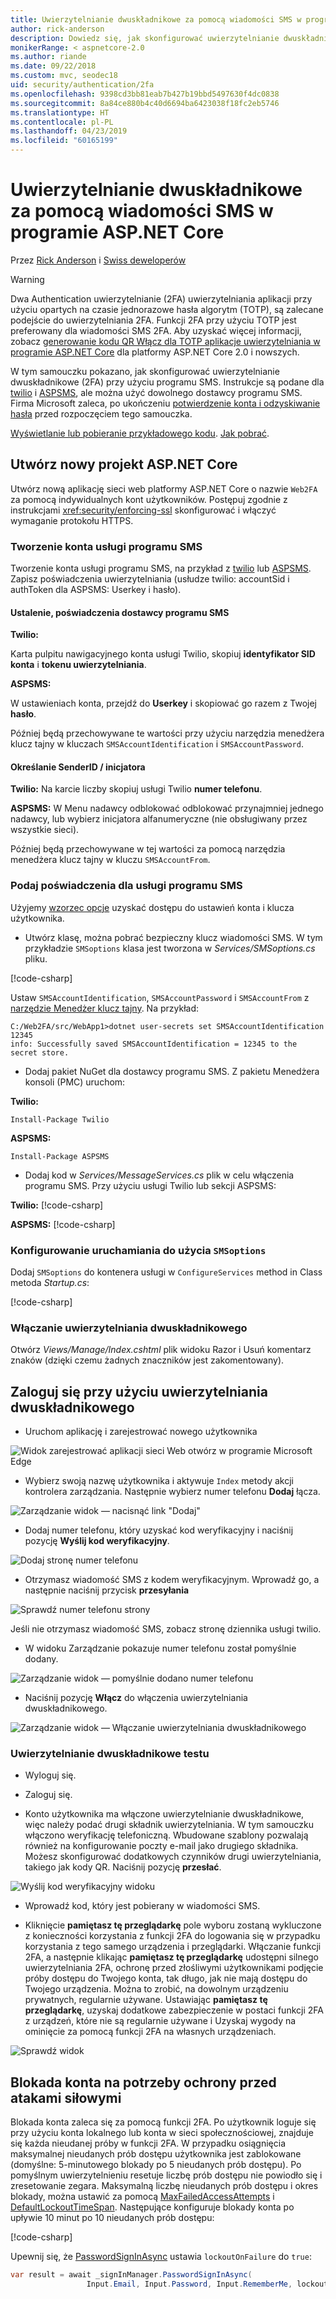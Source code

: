```yaml
---
title: Uwierzytelnianie dwuskładnikowe za pomocą wiadomości SMS w programie ASP.NET Core
author: rick-anderson
description: Dowiedz się, jak skonfigurować uwierzytelnianie dwuskładnikowe (2FA) za pomocą aplikacji platformy ASP.NET Core.
monikerRange: < aspnetcore-2.0
ms.author: riande
ms.date: 09/22/2018
ms.custom: mvc, seodec18
uid: security/authentication/2fa
ms.openlocfilehash: 9398cd3bb81eab7b427b19bbd5497630f4dc0838
ms.sourcegitcommit: 8a84ce880b4c40d6694ba6423038f18fc2eb5746
ms.translationtype: HT
ms.contentlocale: pl-PL
ms.lasthandoff: 04/23/2019
ms.locfileid: "60165199"
---
```

# <a name="two-factor-authentication-with-sms-in-aspnet-core"></a>Uwierzytelnianie dwuskładnikowe za pomocą wiadomości SMS w programie ASP.NET Core

Przez [Rick Anderson](https://twitter.com/RickAndMSFT) i [Swiss deweloperów](https://github.com/Swiss-Devs)

>[!WARNING]
> Dwa Authentication uwierzytelnianie (2FA) uwierzytelniania aplikacji przy użyciu opartych na czasie jednorazowe hasła algorytm (TOTP), są zalecane podejście do uwierzytelniania 2FA. Funkcji 2FA przy użyciu TOTP jest preferowany dla wiadomości SMS 2FA. Aby uzyskać więcej informacji, zobacz [generowanie kodu QR Włącz dla TOTP aplikacje uwierzytelniania w programie ASP.NET Core](xref:security/authentication/identity-enable-qrcodes) dla platformy ASP.NET Core 2.0 i nowszych.

W tym samouczku pokazano, jak skonfigurować uwierzytelnianie dwuskładnikowe (2FA) przy użyciu programu SMS. Instrukcje są podane dla [twilio](https://www.twilio.com/) i [ASPSMS](https://www.aspsms.com/asp.net/identity/core/testcredits/), ale można użyć dowolnego dostawcy programu SMS. Firma Microsoft zaleca, po ukończeniu [potwierdzenie konta i odzyskiwanie hasła](xref:security/authentication/accconfirm) przed rozpoczęciem tego samouczka.

[Wyświetlanie lub pobieranie przykładowego kodu](https://github.com/aspnet/Docs/tree/master/aspnetcore/security/authentication/2fa/sample/Web2FA). [Jak pobrać](xref:index#how-to-download-a-sample).

## <a name="create-a-new-aspnet-core-project"></a>Utwórz nowy projekt ASP.NET Core

Utwórz nową aplikację sieci web platformy ASP.NET Core o nazwie `Web2FA` za pomocą indywidualnych kont użytkowników. Postępuj zgodnie z instrukcjami <xref:security/enforcing-ssl> skonfigurować i włączyć wymaganie protokołu HTTPS.

### <a name="create-an-sms-account"></a>Tworzenie konta usługi programu SMS

Tworzenie konta usługi programu SMS, na przykład z [twilio](https://www.twilio.com/) lub [ASPSMS](https://www.aspsms.com/asp.net/identity/core/testcredits/). Zapisz poświadczenia uwierzytelniania (usłudze twilio: accountSid i authToken dla ASPSMS: Userkey i hasło).

#### <a name="figuring-out-sms-provider-credentials"></a>Ustalenie, poświadczenia dostawcy programu SMS

**Twilio:**

Karta pulpitu nawigacyjnego konta usługi Twilio, skopiuj **identyfikator SID konta** i **tokenu uwierzytelniania**.

**ASPSMS:**

W ustawieniach konta, przejdź do **Userkey** i skopiować go razem z Twojej **hasło**.

Później będą przechowywane te wartości przy użyciu narzędzia menedżera klucz tajny w kluczach `SMSAccountIdentification` i `SMSAccountPassword`.

#### <a name="specifying-senderid--originator"></a>Określanie SenderID / inicjatora

**Twilio:** Na karcie liczby skopiuj usługi Twilio **numer telefonu**.

**ASPSMS:** W Menu nadawcy odblokować odblokować przynajmniej jednego nadawcy, lub wybierz inicjatora alfanumeryczne (nie obsługiwany przez wszystkie sieci).

Później będą przechowywane w tej wartości za pomocą narzędzia menedżera klucz tajny w kluczu `SMSAccountFrom`.

### <a name="provide-credentials-for-the-sms-service"></a>Podaj poświadczenia dla usługi programu SMS

Użyjemy [wzorzec opcje](xref:fundamentals/configuration/options) uzyskać dostępu do ustawień konta i klucza użytkownika.

* Utwórz klasę, można pobrać bezpieczny klucz wiadomości SMS. W tym przykładzie `SMSoptions` klasa jest tworzona w *Services/SMSoptions.cs* pliku.

[!code-csharp[](2fa/sample/Web2FA/Services/SMSoptions.cs)]

Ustaw `SMSAccountIdentification`, `SMSAccountPassword` i `SMSAccountFrom` z [narzędzie Menedżer klucz tajny](xref:security/app-secrets). Na przykład:

```none
C:/Web2FA/src/WebApp1>dotnet user-secrets set SMSAccountIdentification 12345
info: Successfully saved SMSAccountIdentification = 12345 to the secret store.
```

* Dodaj pakiet NuGet dla dostawcy programu SMS. Z pakietu Menedżera konsoli (PMC) uruchom:

**Twilio:**

`Install-Package Twilio`

**ASPSMS:**

`Install-Package ASPSMS`

* Dodaj kod w *Services/MessageServices.cs* plik w celu włączenia programu SMS. Przy użyciu usługi Twilio lub sekcji ASPSMS:

**Twilio:** [!code-csharp[](2fa/sample/Web2FA/Services/MessageServices_twilio.cs)]

**ASPSMS:** [!code-csharp[](2fa/sample/Web2FA/Services/MessageServices_ASPSMS.cs)]

### <a name="configure-startup-to-use-smsoptions"></a>Konfigurowanie uruchamiania do użycia `SMSoptions`

Dodaj `SMSoptions` do kontenera usługi w `ConfigureServices` method in Class metoda *Startup.cs*:

[!code-csharp[](2fa/sample/Web2FA/Startup.cs?name=snippet1&highlight=4)]

### <a name="enable-two-factor-authentication"></a>Włączanie uwierzytelniania dwuskładnikowego

Otwórz *Views/Manage/Index.cshtml* plik widoku Razor i Usuń komentarz znaków (dzięki czemu żadnych znaczników jest zakomentowany).

## <a name="log-in-with-two-factor-authentication"></a>Zaloguj się przy użyciu uwierzytelniania dwuskładnikowego

* Uruchom aplikację i zarejestrować nowego użytkownika

![Widok zarejestrować aplikacji sieci Web otwórz w programie Microsoft Edge](2fa/_static/login2fa1.png)

* Wybierz swoją nazwę użytkownika i aktywuje `Index` metody akcji kontrolera zarządzania. Następnie wybierz numer telefonu **Dodaj** łącza.

![Zarządzanie widok — nacisnąć link "Dodaj"](2fa/_static/login2fa2.png)

* Dodaj numer telefonu, który uzyskać kod weryfikacyjny i naciśnij pozycję **Wyślij kod weryfikacyjny**.

![Dodaj stronę numer telefonu](2fa/_static/login2fa3.png)

* Otrzymasz wiadomość SMS z kodem weryfikacyjnym. Wprowadź go, a następnie naciśnij przycisk **przesyłania**

![Sprawdź numer telefonu strony](2fa/_static/login2fa4.png)

Jeśli nie otrzymasz wiadomość SMS, zobacz stronę dziennika usługi twilio.

* W widoku Zarządzanie pokazuje numer telefonu został pomyślnie dodany.

![Zarządzanie widok — pomyślnie dodano numer telefonu](2fa/_static/login2fa5.png)

* Naciśnij pozycję **Włącz** do włączenia uwierzytelniania dwuskładnikowego.

![Zarządzanie widok — Włączanie uwierzytelniania dwuskładnikowego](2fa/_static/login2fa6.png)

### <a name="test-two-factor-authentication"></a>Uwierzytelnianie dwuskładnikowe testu

* Wyloguj się.

* Zaloguj się.

* Konto użytkownika ma włączone uwierzytelnianie dwuskładnikowe, więc należy podać drugi składnik uwierzytelniania. W tym samouczku włączono weryfikację telefoniczną. Wbudowane szablony pozwalają również na konfigurowanie poczty e-mail jako drugiego składnika. Możesz skonfigurować dodatkowych czynników drugi uwierzytelniania, takiego jak kody QR. Naciśnij pozycję **przesłać**.

![Wyślij kod weryfikacyjny widoku](2fa/_static/login2fa7.png)

* Wprowadź kod, który jest pobierany w wiadomości SMS.

* Kliknięcie **pamiętasz tę przeglądarkę** pole wyboru zostaną wykluczone z konieczności korzystania z funkcji 2FA do logowania się w przypadku korzystania z tego samego urządzenia i przeglądarki. Włączanie funkcji 2FA, a następnie klikając **pamiętasz tę przeglądarkę** udostępni silnego uwierzytelniania 2FA, ochronę przed złośliwymi użytkownikami podjęcie próby dostępu do Twojego konta, tak długo, jak nie mają dostępu do Twojego urządzenia. Można to zrobić, na dowolnym urządzeniu prywatnych, regularnie używane. Ustawiając **pamiętasz tę przeglądarkę**, uzyskaj dodatkowe zabezpieczenie w postaci funkcji 2FA z urządzeń, które nie są regularnie używane i Uzyskaj wygody na ominięcie za pomocą funkcji 2FA na własnych urządzeniach.

![Sprawdź widok](2fa/_static/login2fa8.png)

## <a name="account-lockout-for-protecting-against-brute-force-attacks"></a>Blokada konta na potrzeby ochrony przed atakami siłowymi

Blokada konta zaleca się za pomocą funkcji 2FA. Po użytkownik loguje się przy użyciu konta lokalnego lub konta w sieci społecznościowej, znajduje się każda nieudanej próby w funkcji 2FA. W przypadku osiągnięcia maksymalnej nieudanych prób dostępu użytkownika jest zablokowane (domyślne: 5-minutowego blokady po 5 nieudanych prób dostępu). Po pomyślnym uwierzytelnieniu resetuje liczbę prób dostępu nie powiodło się i zresetowanie zegara. Maksymalną liczbę nieudanych prób dostępu i okres blokady, można ustawić za pomocą [MaxFailedAccessAttempts](/dotnet/api/microsoft.aspnetcore.identity.lockoutoptions.maxfailedaccessattempts) i [DefaultLockoutTimeSpan](/dotnet/api/microsoft.aspnetcore.identity.lockoutoptions.defaultlockouttimespan). Następujące konfiguruje blokady konta po upływie 10 minut po 10 nieudanych prób dostępu:

[!code-csharp[](2fa/sample/Web2FA/Startup.cs?name=snippet2&highlight=13-17)]

Upewnij się, że [PasswordSignInAsync](/dotnet/api/microsoft.aspnetcore.identity.signinmanager-1.passwordsigninasync) ustawia `lockoutOnFailure` do `true`:

```csharp
var result = await _signInManager.PasswordSignInAsync(
                 Input.Email, Input.Password, Input.RememberMe, lockoutOnFailure: true);
```
